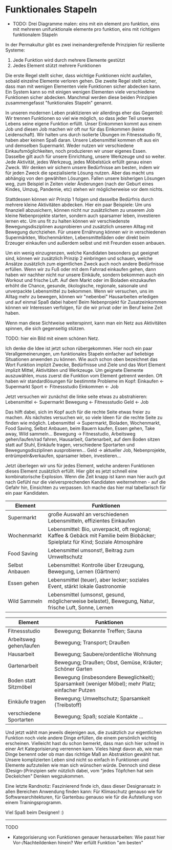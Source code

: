 # Funktionales Stapeln

* TODO: Drei Diagramme malen: eins mit ein element pro funktion, eins mit mehreren unifunktionale elemente pro funktion, eins mit richtigem funktionalem Stapeln

In der Permakultur gibt es zwei ineinandergreifende Prinzipien für resiliente Systeme:

1. Jede Funktion wird durch mehrere Elemente gestützt
2. Jedes Element stützt mehrere Funktionen

Die erste Regel stellt sicher, dass wichtige Funktionen nicht ausfallen, sobald einzelne Elemente verloren gehen.
Die zweite Regel stellt sicher, dass man mit wenigen Elementen viele Funktionen sicher abdecken kann.
Ein System kann so mit einigen wenigen Elementen viele verschiedene Funktionen sicher abdecken.
Manchmal werden diese beiden Prinzipien zusammengefasst "funktionales Stapeln" genannt.

In unseren modernen Leben praktizieren wir allerdings eher das Gegenteil: 
Wir trennen Funktionen so viel wie möglich, so dass jeder Teil unseres Lebens seine eigene Funktion erfüllt.
Unser Einkommen kommt aus einem Job und diesen Job machen wir oft nur für das Einkommen (keine Leidenschaft).
Wir halten uns durch isolierte Übungen im Fitnessstudio fit, haben aber keinen Spaß daran.
Unsere Lebensmittel kommen oft aus ein und demselben Supermarkt.
Weder nutzen wir verschiedene Einkaufsmöglichkeiten, noch produzieren wir unser eigenes Essen. 
Dasselbe gilt auch für unsere Einrichtung, unsere Werkzeuge und so weiter.
Jede Aktivität, jedes Werkzeug, jedes Möbelstück erfüllt genau einen Zweck.
Wir denken wir sichern unsere Bedürfnisse am besten, indem wir für jeden Zweck die spezialisierte Lösung nutzen.
Aber das macht uns abhängig von den gewählten Lösungen.
Fallen unsere bisherigen Lösungen weg, zum Beispiel in Zeiten vieler Änderungen (nach der Geburt eines Kindes, Umzug, Pandemie, etc) stehen wir möglicherweise vor dem nichts.

Stattdessen können wir Prinzip 1 folgen und dasselbe Bedürfnis durch mehrere kleine Aktivitäten abdecken.
Hier ein paar Beispiele:
Um uns finanziell abzusichern, können nicht nur zusätzlichem zu unserem Job kleine Nebenprojekte starten, sondern auch sparsamer leben, investieren lernen etc.
Um uns fit zu halten können wir verschiedenste Bewegungsdisziplinen ausprobieren und zusätzlich unseren Alltag mit Bewegung durchziehen.
Für unsere Ernährung können wir in verschiedenen Supermärkten, Wochenmärkten, Lebensmittelläden oder direkt beim Erzeuger einkaufen und außerdem selbst und mit Freunden essen anbauen.

Um ein wenig einzugrenzen, welche Kandidaten besonders gut geeignet sind, können wir zusätzlich Prinzip 2 einbringen und schauen, welche Ansätze zusätzlich zum eigentlichen Zweck auch noch andere Bedürfnisse erfüllen.
Wenn wir zu Fuß oder mit dem Fahrrad einkaufen gehen, dann haben wir nachher nicht nur unsere Einkäufe, sondern bekommen auch ein Workout und frische Luft.
Auf dem Markt oder im Bioladen einzukaufen erhöht die Chance, gesunde, ökologische, regionale, saisonale und unverpackte Lebensmittel zu bekommen.
Wenn wir versuchen, uns im Alltag mehr zu bewegen, können wir "nebenbei" Hausarbeiten erledigen und auf einmal Spaß dabei haben!
Beim Nebenprojekt für Zusatzeinkommen können wir Interessen verfolgen, für die wir privat oder im Beruf keine Zeit haben.

Wenn man diese Sichtweise weiterspinnt, kann man ein Netz aus Aktivitäten spinnen, die sich gegenseitig stützen.

TODO: hier ein Bild mit einem schönen Netz.

Ich denke die Idee ist jetzt schon rübergekommen.
Hier noch ein paar Verallgemeinerungen, um funktionales Stapeln einfacher auf beliebige Situationen anwenden zu können.
Wie auch schon oben bezeichnet das Wort Funktion implizit Zwecke, Bedürfnisse und Ziele und das Wort Element implizit Mittel, Aktivitäten und Werkzeuge.
Um geignete Elemente auszuwählen, muss zuerst die Funktion vom Element getrennt werden.
Oft haben wir standardlösungen für bestimmte Probleme im Kopf:
Einkaufen <- Supermarkt
Sport <- Fitnessstudio
Einkommen <- Job

Jetzt versuchen wir zunächst die linke seite etwas zu abstrahieren:
Lebensmittel <- Supermarkt
Bewegung <- Fitnessstudio
Geld <- Job

Das hilft dabei, sich im Kopf auch für die rechte Seite etwas freier zu machen. 
Als nächstes versuchen wir, so viele Ideen für die rechte Seite zu finden wie möglich.
Lebensmittel -> Supermarkt, Bioladen, Wochenmarkt, Food Saving, Selbst Anbauen, beim Bauern kaufen, Essen gehen, Take away, Wild sammeln...
Bewegung -> Fitnesstudio, Arbeitsweg gehen/laufen/rad fahren, Hausarbeit, Gartenarbeit, auf dem Boden sitzen statt auf Stuhl, Einkäufe tragen, verschiedene Sportarten und Bewegungsdisziplinen ausprobieren...
Geld -> aktueller Job, Nebenprojekte, entrümpeln&verkaufen, sparsamer leben, investieren...

Jetzt überlegen wir uns für jedes Element, welche anderen Funktionen dieses Element zusätzlich erfüllt.
Hier gibt es jetzt schnell eine kombinatorische Explosion.
Wenn die Zeit knapp ist kann man hier auch gut nach Gefühl nur die vielversprechenden Kandidaten weiternehmen - auf die Gefahr hin, Einsichten zu verpassen.
Ich mache das hier mal tabellarisch für ein paar Kandidaten.

| Element | Funktionen |
| --- | --- |
| Supermarkt | große Auswahl an verschiedenen Lebensmitteln, effizientes Einkaufen |
| Wochenmarkt | Lebensmittel: Bio, unverpackt, oft regional; Kaffee & Gebäck mit Familie beim Biobäcker; Spielplatz für Kind; Soziale Atmosphäre |
| Food Saving | Lebensmittel umsonst!, Beitrag zum Umweltschutz | 
| Selbst Anbauen | Lebensmittel: Kontrolle über Erzeugung, Bewegung, Lernen (Gärtnern) |
| Essen gehen | Lebensmittel (teuer), aber lecker; soziales Event, stärkt lokale Gastronomie |
| Wild Sammeln | Lebensmittel (umsonst, gesund, möglicherweise belastet), Bewegung, Natur, frische Luft, Sonne, Lernen |

| Element | Funktionen |
| --- | --- |
| Fitnessstudio | Bewegung; Bekannte Treffen; Sauna |
| Arbeitsweg gehen/laufen | Bewegung; Transport; Draußen |
| Hausarbeit | Bewegung; Saubere/ordentliche Wohnung |
| Gartenarbeit | Bewegung; Draußen; Obst, Gemüse, Kräuter; Schöner Garten |
| Boden statt Sitzmöbel | Bewegung (insbesondere Beweglichkeit); Sparsamkeit (weniger Möbel); mehr Platz; einfacher Putzen |
| Einkäufe tragen | Bewegung; Umweltschutz; Sparsamkeit (Treibstoff) |
| verschiedene Sportarten | Bewegung; Spaß; soziale Kontakte ... |

Und jetzt wählt man jeweils diejenigen aus, die zusätzlich zur eigentlichen Funktion noch viele andere Dinge erfüllen, die einem persönlich wichtig erscheinen.
Vielleicht hast du schon bemerkt, dass man sich hier schnell in einer Art Kategorisierung verrennen kann. 
Vieles hängt davon ab, wie man Dinge benennt oder ob man das richtige Maß an Abstraktion gewählt hat.
Unsere komplizierten Leben sind nicht so einfach in Funktionen und Elemente aufzuteilen wie man sich wünschen würde.
Dennoch sind diese (Design-)Prinzipien sehr nützlich dabei, vom "jedes Töpfchen hat sein Deckelchen" Denken wegzukommen.

Eine letzte Randnotiz: Faszinierend finde ich, dass dieser Designansatz in allen Bereichen Anwendung finden kann: Für Klimaschutz genauso wie für Softwarearchitekturen, für Gartenbau genauso wie für die Aufstellung von einem Trainingsprogramm. 

Viel Spaß beim Designen! :)

-----------

TODO
- Kategorisierung von Funktionen genauer herausarbeiten: Wie passt hier Vor-/Nachteildenken hinein? Wer erfüllt Funktion "am besten"

